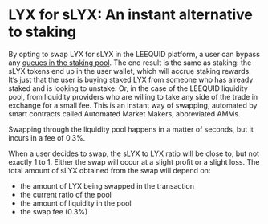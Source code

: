 # LYX for sLYX: An instant alternative to staking

By opting to swap LYX for sLYX in the LEEQUID platform, a user can bypass any [queues in the staking pool](../staking/potential-wait-times-while-staking.md). The end result is the same as staking: the sLYX tokens end up in the user wallet, which will accrue staking rewards. It’s just that the user is buying staked LYX from someone who has already staked and is looking to unstake. Or, in the case of the LEEQUID liquidity pool, from liquidity providers who are willing to take any side of the trade in exchange for a small fee. This is an instant way of swapping, automated by smart contracts called Automated Market Makers, abbreviated AMMs.

Swapping through the liquidity pool happens in a matter of seconds, but it incurs in a fee of 0.3%.

When a user decides to swap, the sLYX to LYX ratio will be close to, but not exactly 1 to 1. Either the swap will occur at a slight profit or a slight loss. The total amount of sLYX obtained from the swap will depend on:

* the amount of LYX being swapped in the transaction
* the current ratio of the pool
* the amount of liquidity in the pool
* the swap fee (0.3%)
